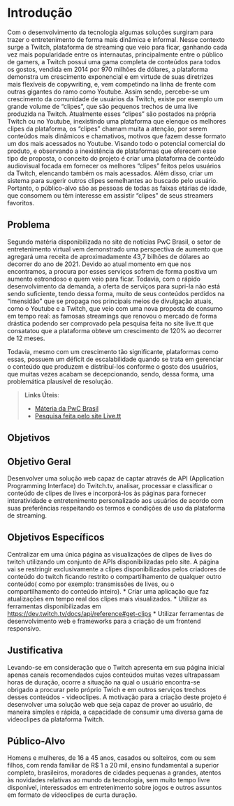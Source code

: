 # Introdução

Com o desenvolvimento da tecnologia algumas soluções surgiram para trazer o entretenimento de forma mais dinâmica e informal. Nesse contexto surge a Twitch, plataforma de streaming que veio para ficar, ganhando cada vez mais popularidade entre os internautas, principalmente entre o público de gamers, a Twitch possui uma gama completa de conteúdos para todos os gostos, vendida em 2014 por 970 milhões de dólares, a plataforma demonstra um crescimento exponencial e em virtude de suas diretrizes mais flexíveis de copywriting, e, vem competindo na linha de frente com outras gigantes do ramo como Youtube.
Assim sendo, percebe-se um crescimento da comunidade de usuários da Twitch, existe por exemplo um grande volume de “clipes”, que são pequenos trechos de uma live produzida na Twitch. Atualmente esses “clipes” são postados na própria Twitch ou no Youtube, inexistindo uma plataforma que elenque os melhores clipes da plataforma, os “clipes” chamam muita a atenção, por serem conteúdos mais dinâmicos e chamativos, motivos que fazem desse formato um dos mais acessados no Youtube. 
Visando todo o potencial comercial do produto, e observando a inexistência de plataformas que oferecem esse tipo de proposta, o conceito do projeto é criar uma plataforma de conteúdo audiovisual focada em fornecer os melhores “clipes” feitos pelos usuários da Twitch, elencando também os mais acessados. Além disso, criar um sistema para sugerir outros clipes semelhantes ao buscado pelo usuário. Portanto, o público-alvo são as pessoas de todas as faixas etárias de idade, que consomem ou têm interesse em assistir “clipes” de seus streamers favoritos.


## Problema

Segundo matéria disponibilizada no site de notícias PwC Brasil, o setor de entretenimento virtual vem demonstrado uma perspectiva de aumento que agregará uma receita de aproximadamente 43,7 bilhões de dólares ao decorrer do ano de 2021. Devido ao atual momento em que nos encontramos, a procura por esses serviços sofrem de forma positiva um aumento estrondoso e quem veio para ficar. Todavia, com o rápido desenvolvimento da demanda, a oferta de serviços para supri-la não está sendo suficiente, tendo dessa forma, muito de seus conteúdos perdidos na “imensidão” que se propaga nos principais meios de divulgação atuais, como o Youtube e a Twitch, que veio com uma nova proposta de consumo em tempo real: as famosas streamings que renovou o mercado de forma drástica podendo ser comprovado pela pesquisa feita no site live.tt que consatatou que a plataforma obteve um crescimento de 120% ao decorrer de 12 meses.

Todavia, mesmo com um crescimento tão significante, plataformas como essas, possuem um déficit de escalabilidade quando se trata em gerenciar o conteúdo que produzem e distribuí-los conforme o gosto dos usuários, que muitas vezes acabam se decepcionando, sendo, dessa forma, uma problemática plausível de resolução.

> **Links Úteis**:
> - [Máteria da PwC Brasil](https://www.pwc.com.br/pt/sala-de-imprensa/noticias/pwc-mercado-global-midia-entretenimento-movimentar-17.html)
> - [Pesquisa feita pelo site Live.tt](https://live.tt/pt/feeed/a-pandemia-os-games-e-o-crescimento-da-twitch/)

## Objetivos

## Objetivo Geral

Desenvolver uma solução web capaz de captar através de API (Application Programming Interface) do Twitch.tv, analisar, processar e classificar o conteúdo de clipes de lives e incorporá-los às páginas para fornecer interatividade e entretenimento personalizado aos usuários de acordo com suas preferências respeitando os termos e condições de uso da plataforma de streaming.

## Objetivos Específicos

Centralizar em uma única página as visualizações de clipes de lives do twitch utilizando um conjunto de APIs disponibilizadas pelo site. A página vai se restringir exclusivamente a clipes disponibilizados pelos criadores de conteúdo do twitch ficando restrito o compartilhamento de qualquer outro conteúdo( como por exemplo: transmissões de lives, ou o compartilhamento do conteúdo inteiro).
       * Criar uma aplicação que faz atualizações em tempo real dos clipes mais visualizados.
       * Utilizar as ferramentas disponibilizadas em https://dev.twitch.tv/docs/api/reference#get-clips
       * Utilizar ferramentas de desenvolvimento web e frameworks para a criação de um frontend responsivo.



## Justificativa

Levando-se em consideração que o Twitch apresenta em sua página inicial apenas canais recomendados cujos conteúdos muitas vezes ultrapassam horas de duração, ocorre a situação na qual o usuário encontra-se obrigado a procurar pelo próprio Twich e em outros serviços trechos desses conteúdos - videoclipes. A motivação para a criação deste projeto é desenvolver uma solução web que seja capaz de prover ao usuário, de maneira simples e rápida, a capacidade de consumir uma diversa gama de videoclipes da plataforma Twitch.

## Público-Alvo

Homens e mulheres, de 16 a 45 anos, casados ou solteiros, com ou sem filhos, com renda familiar de R$ 1 a 20 mil, ensino fundamental a superior completo, brasileiros, moradores de cidades pequenas a grandes, atentos às novidades relativas ao mundo da tecnologia, sem muito tempo livre disponível, interessados em entretenimento sobre jogos e outros assuntos em formato de vídeoclipes de curta duração.